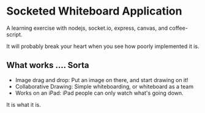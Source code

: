 # Socketed Whiteboard Application

A learning exercise with nodejs, socket.io, express, canvas, and coffee-script.

It will probably break your heart when you see how poorly implemented it is.

## What works .... Sorta

- Image drag and drop: Put an image on there, and start drawing on it!
- Collaborative Drawing: Simple whiteboarding, or whiteboard as a team
- Works on an iPad: iPad people can only watch what's going down.

It is what it is.

